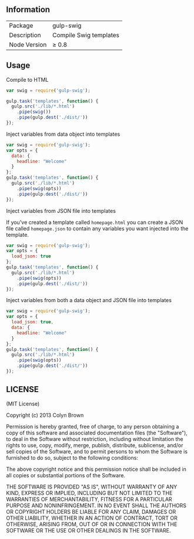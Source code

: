 ## Information

<table>
<tr>
<td>Package</td><td>gulp-swig</td>
</tr>
<tr>
<td>Description</td>
<td>Compile Swig templates</td>
</tr>
<tr>
<td>Node Version</td>
<td>≥ 0.8</td>
</tr>
</table>

## Usage

Compile to HTML

```javascript
var swig = require('gulp-swig');

gulp.task('templates', function() {
  gulp.src('./lib/*.html')
    .pipe(swig())
    .pipe(gulp.dest('./dist/'))
});
```

Inject variables from data object into templates

```javascript
var swig = require('gulp-swig');
var opts = {
  data: {
    headline: "Welcome"
  }
};
gulp.task('templates', function() {
  gulp.src('./lib/*.html')
    .pipe(swig(opts))
    .pipe(gulp.dest('./dist/'))
});
```

Inject variables from JSON file into templates

If you've created a template called ```homepage.html``` you can create a JSON file called ```homepage.json``` to contain any variables you want injected into the template.

```javascript
var swig = require('gulp-swig');
var opts = {
  load_json: true
};
gulp.task('templates', function() {
  gulp.src('./lib/*.html')
    .pipe(swig(opts))
    .pipe(gulp.dest('./dist/'))
});
```

Inject variables from both a data object and JSON file into templates

```javascript
var swig = require('gulp-swig');
var opts = {
  load_json: true,
  data: {
    headline: "Welcome"
  }
};
gulp.task('templates', function() {
  gulp.src('./lib/*.html')
    .pipe(swig(opts))
    .pipe(gulp.dest('./dist/'))
});
```

## LICENSE

(MIT License)

Copyright (c) 2013 Colyn Brown

Permission is hereby granted, free of charge, to any person obtaining
a copy of this software and associated documentation files (the
"Software"), to deal in the Software without restriction, including
without limitation the rights to use, copy, modify, merge, publish,
distribute, sublicense, and/or sell copies of the Software, and to
permit persons to whom the Software is furnished to do so, subject to
the following conditions:

The above copyright notice and this permission notice shall be
included in all copies or substantial portions of the Software.

THE SOFTWARE IS PROVIDED "AS IS", WITHOUT WARRANTY OF ANY KIND,
EXPRESS OR IMPLIED, INCLUDING BUT NOT LIMITED TO THE WARRANTIES OF
MERCHANTABILITY, FITNESS FOR A PARTICULAR PURPOSE AND
NONINFRINGEMENT. IN NO EVENT SHALL THE AUTHORS OR COPYRIGHT HOLDERS BE
LIABLE FOR ANY CLAIM, DAMAGES OR OTHER LIABILITY, WHETHER IN AN ACTION
OF CONTRACT, TORT OR OTHERWISE, ARISING FROM, OUT OF OR IN CONNECTION
WITH THE SOFTWARE OR THE USE OR OTHER DEALINGS IN THE SOFTWARE.

